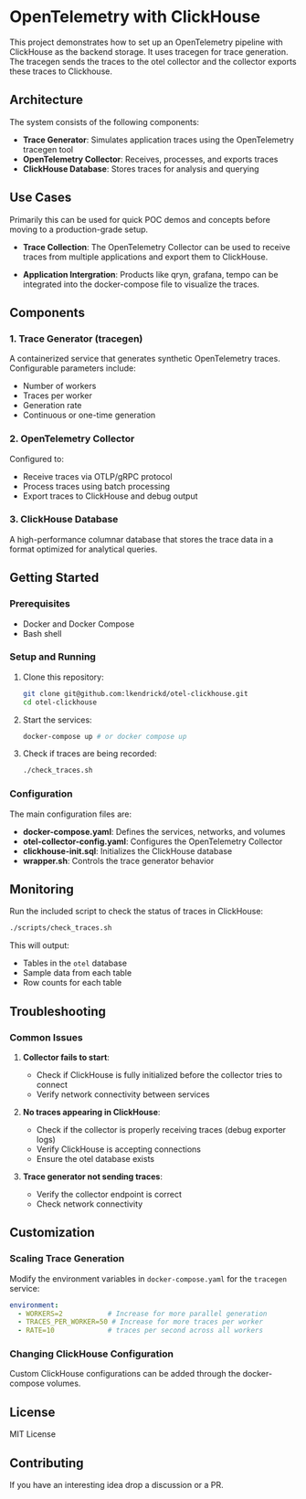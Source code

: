 # OpenTelemetry with ClickHouse

This project demonstrates how to set up an OpenTelemetry pipeline with ClickHouse as the backend storage. It uses tracegen for trace generation. The tracegen sends the traces to the otel collector and the collector exports these traces to Clickhouse.

## Architecture

The system consists of the following components:

- **Trace Generator**: Simulates application traces using the OpenTelemetry tracegen tool
- **OpenTelemetry Collector**: Receives, processes, and exports traces
- **ClickHouse Database**: Stores traces for analysis and querying

## Use Cases

Primarily this can be used for quick POC demos and concepts before moving to a production-grade setup.

- **Trace Collection**: The OpenTelemetry Collector can be used to receive traces from multiple applications and export them to ClickHouse.

- **Application Intergration**: Products like qryn, grafana, tempo can be integrated into the docker-compose file to visualize the traces.

## Components

### 1. Trace Generator (tracegen)

A containerized service that generates synthetic OpenTelemetry traces. Configurable parameters include:
- Number of workers
- Traces per worker
- Generation rate
- Continuous or one-time generation

### 2. OpenTelemetry Collector

Configured to:
- Receive traces via OTLP/gRPC protocol
- Process traces using batch processing
- Export traces to ClickHouse and debug output

### 3. ClickHouse Database

A high-performance columnar database that stores the trace data in a format optimized for analytical queries.

## Getting Started

### Prerequisites

- Docker and Docker Compose
- Bash shell

### Setup and Running

1. Clone this repository:
   ```bash
   git clone git@github.com:lkendrickd/otel-clickhouse.git
   cd otel-clickhouse
   ```

2. Start the services:
   ```bash
   docker-compose up # or docker compose up
   ```

3. Check if traces are being recorded:
   ```bash
   ./check_traces.sh
   ```

### Configuration

The main configuration files are:

- **docker-compose.yaml**: Defines the services, networks, and volumes
- **otel-collector-config.yaml**: Configures the OpenTelemetry Collector
- **clickhouse-init.sql**: Initializes the ClickHouse database
- **wrapper.sh**: Controls the trace generator behavior

## Monitoring

Run the included script to check the status of traces in ClickHouse:

```bash
./scripts/check_traces.sh
```

This will output:
- Tables in the `otel` database
- Sample data from each table
- Row counts for each table

## Troubleshooting

### Common Issues

1. **Collector fails to start**:
   - Check if ClickHouse is fully initialized before the collector tries to connect
   - Verify network connectivity between services

2. **No traces appearing in ClickHouse**:
   - Check if the collector is properly receiving traces (debug exporter logs)
   - Verify ClickHouse is accepting connections
   - Ensure the otel database exists

3. **Trace generator not sending traces**:
   - Verify the collector endpoint is correct
   - Check network connectivity

## Customization

### Scaling Trace Generation

Modify the environment variables in `docker-compose.yaml` for the `tracegen` service:

```yaml
environment:
  - WORKERS=2           # Increase for more parallel generation
  - TRACES_PER_WORKER=50 # Increase for more traces per worker
  - RATE=10             # traces per second across all workers
```

### Changing ClickHouse Configuration

Custom ClickHouse configurations can be added through the docker-compose volumes.

## License

MIT License

## Contributing

If you have an interesting idea drop a discussion or a PR.
